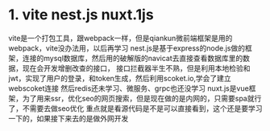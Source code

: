 # 1. vite nest.js nuxt.1js
 vite是一个打包工具，跟webpack一样，但是qiankun微前端框架是用的webpack，vite没办法用，以后再学习
 nest.js是基于express的node.js做的框架，连接的mysql数据库，然后用的破解版的navicat去直接查看数据库里的数据，现在会开发增删改查的接口，
 接口拦截器半生不熟，但是利用本地检验和jwt，实现了用户的登录，和token生成，然后利用scoket.io,学会了建立webscoket连接
 然后redis还未学习、微服务、grpc也还没学习
 nuxt.js是vue框架，为了用来ssr，优化seo的网页搜索，但是现在做的是内网的，只需要spa就行了，不需要去做seo优化
 重点就是看源代码是不是可以直接看到，这个还是要学习一下的，如果接下来去的是做外网开发
